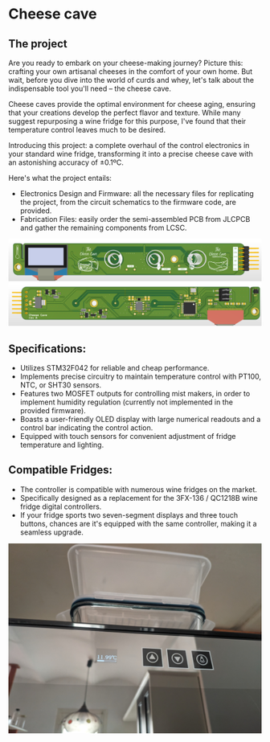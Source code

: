 # Cheese cave
## The project
Are you ready to embark on your cheese-making journey? Picture this: crafting your own artisanal cheeses in the comfort of your own home. But wait, before you dive into the world of curds and whey, let's talk about the indispensable tool you'll need – the cheese cave.

Cheese caves provide the optimal environment for cheese aging, ensuring that your creations develop the perfect flavor and texture. While many suggest repurposing a wine fridge for this purpose, I've found that their temperature control leaves much to be desired.

Introducing this project: a complete overhaul of the control electronics in your standard wine fridge, transforming it into a precise cheese cave with an astonishing accuracy of ±0.1ºC.

Here's what the project entails:
 - Electronics Design and Firmware: all the necessary files for replicating the project, from the circuit schematics to the firmware code, are provided.
 - Fabrication Files: easily order the semi-assembled PCB from JLCPCB and gather the remaining components from LCSC.

![Front Electronics](https://github.com/guimpt/cheese_cave/blob/develop/doc/Front.png)
![Front Electronics](https://github.com/guimpt/cheese_cave/blob/develop/doc/Back.png)

## Specifications:
 - Utilizes STM32F042 for reliable and cheap performance.
 - Implements precise circuitry to maintain temperature control with PT100, NTC, or SHT30 sensors.
 - Features two MOSFET outputs for controlling mist makers, in order to implement humidity regulation (currently not implemented in the provided firmware).
 - Boasts a user-friendly OLED display with large numerical readouts and a control bar indicating the control action.
 - Equipped with touch sensors for convenient adjustment of fridge temperature and lighting.

## Compatible Fridges:
 - The controller is compatible with numerous wine fridges on the market.
 - Specifically designed as a replacement for the 3FX-136 / QC1218B wine fridge digital controllers.
 - If your fridge sports two seven-segment displays and three touch buttons, chances are it's equipped with the same controller, making it a seamless upgrade.

![](https://github.com/guimpt/cheese_cave/blob/develop/doc/Final_result.jpg)





